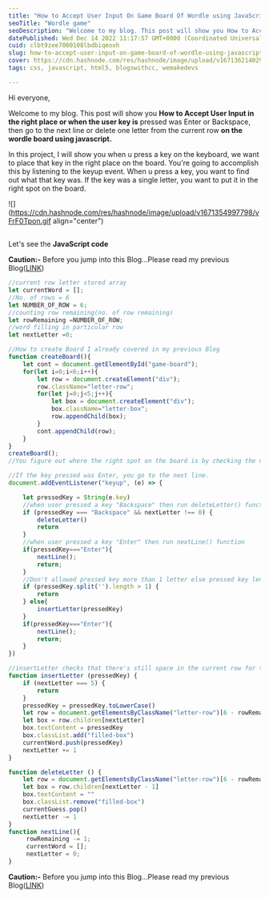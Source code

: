 ```yaml
---
title: "How to Accept User Input On Game Board Of Wordle using JavaScript"
seoTitle: "Wordle game"
seoDescription: "Welcome to my blog. This post will show you How to Accept User Input in the right place or when the user key is pressed was Enter or Backspace"
datePublished: Wed Dec 14 2022 11:17:57 GMT+0000 (Coordinated Universal Time)
cuid: clbt9zee7000108lbdbiqeoxh
slug: how-to-accept-user-input-on-game-board-of-wordle-using-javascript
cover: https://cdn.hashnode.com/res/hashnode/image/upload/v1671362140290/Myx51aaYz.png
tags: css, javascript, html5, blogswithcc, wemakedevs

---
```


Hi everyone,

Welcome to my blog. This post will show you **How to Accept User Input in the right place or when the user key is** pressed was Enter or Backspace, then go to the next line or delete one letter from the current row **on the wordle board using javascript.**

In this project, I will show you when u press a key on the keyboard, we want to place that key in the right place on the board. You're going to accomplish this by listening to the keyup event. When u press a key, you want to find out what that key was. If the key was a single letter, you want to put it in the right spot on the board.

![](https://cdn.hashnode.com/res/hashnode/image/upload/v1671354997798/vFrF0Tpon.gif align="center")

##   
Let's see the **JavaScript code**

**Caution:-** Before you jump into this Blog...Please read my previous Blog([LINK](https://shubhamsigdar.hashnode.dev/how-i-create-the-game-board65-of-wordle-using-javascript))

```javascript
//current row letter stored array
let currentWord = [];
//No. of rows = 6
let NUMBER_OF_ROW = 6;
//counting row remaining(no. of row remaining)
let rowRemaining =NUMBER_OF_ROW;
//word filling in particular row
let nextLetter =0;

//How to create Board I already covered in my previous Blog
function createBoard(){
    let cont = document.getElementById("game-board");
    for(let i=0;i<6;i++){
        let row = document.createElement("div");
        row.className="letter-row";
        for(let j=0;j<5;j++){
            let box = document.createElement("div");
            box.className="letter-box";
            row.appendChild(box);
        }
        cont.appendChild(row);
    }
}
createBoard();
//You figure out where the right spot on the board is by checking the number of row the user has left and how many letters the user has entered so far.

//If the key pressed was Enter, you go to the next line.
document.addEventListener("keyup", (e) => {

    let pressedKey = String(e.key)
    //when user pressed a key "Backspace" then run deleteLetter() function
    if (pressedKey === "Backspace" && nextLetter !== 0) {
        deleteLetter()
        return
    }
    //when user pressed a key "Enter" then run nextLine() function
    if(pressedKey==="Enter"){
        nextLine();
        return;
    }
    //Don't allowed pressed key more than 1 letter else pressed key length==1             then run insertLetter() function
    if (pressedKey.split('').length > 1) {
        return
    } else{
        insertLetter(pressedKey)
    }
    if(pressedKey==="Enter"){
        nextLine();
        return;
    }
})

//insertLetter checks that there's still space in the current row for this letter, finds the appropriate row, and puts the letter in the box.
function insertLetter (pressedKey) {
    if (nextLetter === 5) {
        return
    }
    pressedKey = pressedKey.toLowerCase()
    let row = document.getElementsByClassName("letter-row")[6 - rowRemaining]
    let box = row.children[nextLetter]
    box.textContent = pressedKey
    box.classList.add("filled-box")
    currentWord.push(pressedKey)
    nextLetter += 1
}

function deleteLetter () {
    let row = document.getElementsByClassName("letter-row")[6 - rowRemaining]
    let box = row.children[nextLetter - 1]
    box.textContent = ""
    box.classList.remove("filled-box")
    currentGuess.pop()
    nextLetter -= 1
}
function nextLine(){
     rowRemaining -= 1;
     currentWord = [];
     nextLetter = 0;
}
```

**Caution:-** Before you jump into this Blog...Please read my previous Blog([LINK](https://shubhamsigdar.hashnode.dev/how-i-create-the-game-board65-of-wordle-using-javascript))